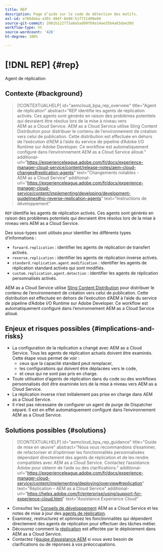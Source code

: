 ```yaml
---
title: REP
description: Page d’aide sur le code de détection des motifs.
exl-id: e788deba-a301-404f-8e90-51f721409e69
source-git-commit: 2881b122773a8a5ad09fb9a14ae35b4a83dae20d
workflow-type: ht
source-wordcount: '426'
ht-degree: 100%

---
```


# [!DNL REP] {#rep}

Agent de réplication

## Contexte {#background}

>[!CONTEXTUALHELP]
>id="aemcloud_bpa_rep_overview"
>title="Agent de réplication"
>abstract="REP identifie les agents de réplication activés. Ces agents sont générés en raison des problèmes potentiels qui devraient être résolus lors de la mise à niveau vers AEM as a Cloud Service. AEM as a Cloud Service utilise Sling Content Distribution pour distribuer le contenu de l’environnement de création vers celui de publication. Cette distribution est effectuée en dehors de l’exécution d’AEM à l’aide du service de pipeline d’Adobe I/O Runtime sur Adobe Developer. Ce workflow est automatiquement configuré dans l’environnement AEM as a Cloud Service alloué."
>additional-url="https://experienceleague.adobe.com/fr/docs/experience-manager-cloud-service/content/release-notes/aem-cloud-changes#replication-agents" text="Changements notables - AEM as a Cloud Service"
>additional-url="https://experienceleague.adobe.com/fr/docs/experience-manager-cloud-service/content/implementing/developing/development-guidelines#no-reverse-replication-agents" text="Instructions de développement"

`REP` identifie les agents de réplication activés. Ces agents sont générés en raison des problèmes potentiels qui devraient être résolus lors de la mise à niveau vers AEM as a Cloud Service.

Des sous-types sont utilisés pour identifier les différents types d’informations :

* `forward.replication` : identifier les agents de réplication de transfert activés.
* `reverse.replication` : identifier les agents de réplication inverse activés.
* `standard.replication.agent.modification` : identifier les agents de réplication standard activés qui sont modifiés.
* `custom.replication.agent.detection` : identifier les agents de réplication personnalisés activés.

AEM as a Cloud Service utilise [Sling Content Distribution](https://sling.apache.org/documentation/bundles/content-distribution.html) pour distribuer le contenu de l’environnement de création vers celui de publication. Cette distribution est effectuée en dehors de l’exécution d’AEM à l’aide du service de pipeline d’Adobe I/O Runtime sur Adobe Developer. Ce workflow est automatiquement configuré dans l’environnement AEM as a Cloud Service alloué.

## Enjeux et risques possibles {#implications-and-risks}

* La configuration de la réplication a changé avec AEM as a Cloud Service. Tous les agents de réplication actuels doivent être examinés. Cette étape vous permet de voir :
   * ceux que la capacité standard peut remplacer,
   * les configurations qui doivent être déplacées vers le code,
   * et ceux qui ne sont pas pris en charge.
* Toute utilisation d’agents de réplication dans du code ou des workflows personnalisés doit être examinée lors de la mise à niveau vers AEM as a Cloud Service.
* La réplication inverse n’est initialement pas prise en charge dans AEM as a Cloud Service.
* Il n’est pas nécessaire de configurer un agent de purge de Dispatcher séparé. Il est en effet automatiquement configuré dans l’environnement AEM as a Cloud Service.

## Solutions possibles {#solutions}

>[!CONTEXTUALHELP]
>id="aemcloud_bpa_rep_guidance"
>title="Guide de mise en œuvre"
>abstract="Nous vous recommandons d’examiner, de refactoriser et d’optimiser les fonctionnalités personnalisées dépendant directement des agents de réplication et de les rendre compatibles avec AEM as a Cloud Service. Contactez l’assistance Adobe pour obtenir de l’aide ou des clarifications."
>additional-url="https://experienceleague.adobe.com/fr/docs/experience-manager-cloud-service/content/implementing/deploying/overview#replication" text="Réplication – AEM as a Cloud Service"
>additional-url="https://helpx.adobe.com/fr/enterprise/using/support-for-experience-cloud.html" text="Assistance Experience Cloud"

* Consultez les [Conseils de développement](https://experienceleague.adobe.com/fr/docs/experience-manager-cloud-service/content/implementing/developing/development-guidelines#no-reverse-replication-agents) AEM as a Cloud Service et les notes de mise à jour des [agents de réplication](https://experienceleague.adobe.com/fr/docs/experience-manager-cloud-service/content/release-notes/aem-cloud-changes#replication-agents).
* Examinez, restructurez et optimisez les fonctionnalités qui dépendent directement des agents de réplication pour effectuer des tâches métier.
* Découvrez comment la [réplication](https://experienceleague.adobe.com/fr/docs/experience-manager-cloud-service/content/implementing/deploying/overview#replication) est affectée par le déploiement dans AEM as a Cloud Service.
* Contactez l’[équipe d’assistance AEM](https://helpx.adobe.com/fr/enterprise/using/support-for-experience-cloud.html) si vous avez besoin de clarifications ou de réponses à vos préoccupations.
